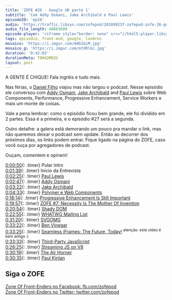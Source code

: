```yaml
---
title: 'ZOFE #26 - Google UK parte 1'
subtitle: 'Com Addy Osmani, Jake Archibald e Paul Lewis'
episodeID: 'ep26'
audio: 'https://traffic.libsyn.com/zofepod/201099237-zofepod-zofe-26-google-uk-parte-1.m4a'
audio_file_length: 40883600
episode-player: '<iframe style="border: none" src="//html5-player.libsyn.com/embed/episode/id/7032628/height/90/theme/custom/autoplay/no/autonext/no/thumbnail/yes/preload/no/no_addthis/no/direction/backward/render-playlist/no/custom-color/87A93A/" height="90" width="100%" scrolling="no"  allowfullscreen webkitallowfullscreen mozallowfullscreen oallowfullscreen msallowfullscreen></iframe>'
tags: episodio, front-end, google, londres
mosaico: 'https://i.imgur.com/m0b2GiM.jpg'
mosaico_g: 'https://i.imgur.com/mtXRlGc.jpg'
duration: '0:42:03'
durationMeta: T0H42M03S
layout: post
---
```


A GENTE É CHIQUE! Fala ingrêis e tudo mais.

Nas férias, o [Daniel Filho](https://twitter.com/danielfilho) viajou mas não largou o podcast. Nesse episódio ele conversou com [Addy Osmani](https://twitter.com/addyosmani/), [Jake Archibald](https://twitter.com/jaffathecake/) and [Paul Lewis](https://twitter.com/aerotwist/) sobre Web Components, Performance, Progressive Enhancement, Service Workers e mais um monte de coisas.

<!-- excerpt -->

Vale a pena lembrar: como o episódio ficou bem grande, ele foi dividido em 2 partes. Essa é a primeira, e o episódio #27 será a segunda.

Outro detalhe: a galera está demorando um pouco pra mandar o link, mas não queremos deixar o podcast sem update. Então ao decorrer dos próximos dias, os links podem entrar. Fique ligado na página do ZOFE, caso você ouça por agregadores de podcast.

Ouçam, comentem e opinem!

[0:00:50](#t=0:00:50){: .timer} Pular intro<br>
[0:01:39](#t=0:01:39){: .timer} Início da Entrevista<br>
[0:02:25](#t=0:02:25){: .timer} [Paul Lewis](https://twitter.com/aerotwist/)<br>
[0:02:47](#t=0:02:47){: .timer} [Addy Osmani](https://twitter.com/addyosmani/)<br>
[0:03:22](#t=0:03:22){: .timer} [Jake Archibald](https://twitter.com/jaffathecake/)<br>
[0:04:33](#t=0:04:33){: .timer} [Polymer e Web Components](https://www.polymer-project.org/)<br>
[0:18:14](#t=0:18:14){: .timer} [Progressive Enhancement Is Still Important](http://jakearchibald.com/2013/progressive-enhancement-still-important/)<br>
[0:19:57](#t=0:19:57){: .timer} [ZOFE #7: Necessity Is The Mother Of Invention](http://zofe.com.br/posts/necessity-is-the-mother-of-invention/)<br>
[0:20:54](#t=0:20:54){: .timer} [Shady DOM](https://www.polymer-project.org/0.8/docs/devguide/local-dom.html)<br>
[0:22:55](#t=0:22:55){: .timer} [WHATWG Mailing List](https://whatwg.org/mailing-list)<br>
[0:31:20](#t=0:31:20){: .timer} [SVGOMG](http://jakearchibald.github.io/svgomg/)<br>
[0:33:22](#t=0:33:22){: .timer} [Ben Vinegar](https://twitter.com/bentlegen)<br>
[0:33:25](#t=0:33:25){: .timer} [Seamless iFrames: The Future, Today!](https://www.youtube.com/watch?v=gQCm8VYn93Y) <sup>atenção: este vídeo é bem antigo :)</sup><br>
[0:33:33](#t=0:33:33){: .timer} [Third-Party JavaScript](http://www.amazon.com/Third-Party-JavaScript-Ben-Vinegar/dp/1617290548/ref=sr_1_1?ie=UTF8&qid=1429870979&sr=8-1)<br>
[0:26:25](#t=0:26:25){: .timer} [Streaming JS on V8](http://blog.chromium.org/2015/03/new-javascript-techniques-for-rapid.html)<br>
[0:30:19](#t=0:30:19){: .timer} [The Air Horner](https://theairhorner.appspot.com/)<br>
[0:30:35](#t=0:30:35){: .timer} [Paul Kinlan](https://twitter.com/paul_kinlan)<br>

## Siga o ZOFE

[Zone Of Front-Enders no Facebook: fb.com/zofepod](http://fb.com/zofepod/ 'ZOFE no Facebook: fb.com/zofepod')<br>
[Zone Of Front-Enders no Twitter: twitter.com/zofepod](http://twitter.com/zofepod/ 'ZOFE no Twitter')<br>
